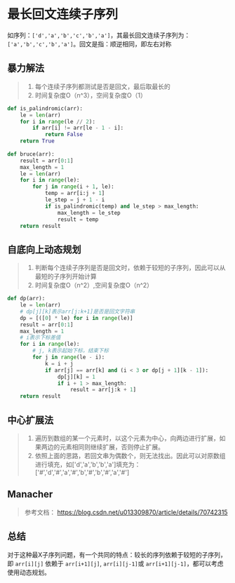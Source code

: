 # 最长回文连续子序列
如序列：`['d','a','b','c','b','a']`，其最长回文连续子序列为： `['a','b','c','b','a']`。回文是指：顺逆相同，即左右对称

## 暴力解法
>1. 每个连续子序列都测试是否是回文，最后取最长的
>2. 时间复杂度O（n^3），空间复杂度O（1）
    
```python
def is_palindromic(arr):
    le = len(arr)
    for i in range(le // 2):
        if arr[i] != arr[le - 1 - i]:
            return False
    return True
    
def bruce(arr):
    result = arr[0:1]
    max_length = 1
    le = len(arr)
    for i in range(le):
        for j in range(i + 1, le):
            temp = arr[i:j + 1]
            le_step = j + 1 - i
            if is_palindromic(temp) and le_step > max_length:
                max_length = le_step
                result = temp
    return result
```
## 自底向上动态规划
>1. 判断每个连续子序列是否是回文时，依赖于较短的子序列，因此可以从最短的子序列开始计算
>2. 时间复杂度O（n^2）,空间复杂度O（n^2）
```python
def dp(arr):
    le = len(arr)
    # dp[j][k]表示arr[j:k+1]是否是回文字符串
    dp = [([0] * le) for i in range(le)]
    result = arr[0:1]
    max_length = 1
    # i表示下标差值
    for i in range(le):
        # j, k表示起始下标，结束下标
        for j in range(le - i):
            k = i + j
            if arr[j] == arr[k] and (i < 3 or dp[j + 1][k - 1]):
                dp[j][k] = 1
                if i + 1 > max_length:
                    result = arr[j:k + 1]
    return result
```

## 中心扩展法
>1. 遍历到数组的某一个元素时，以这个元素为中心，向两边进行扩展，如果两边的元素相同则继续扩展，否则停止扩展。
>2. 依照上面的思路，若回文串为偶数个，则无法找出。因此可以对原数组进行填充，如['d','a','b','b','a']填充为：['#','d','#','a','#','b','#','b','#','a','#']

## Manacher


> 参考文档： https://blog.csdn.net/u013309870/article/details/70742315


## 总结
对于这种最X子序列问题，有一个共同的特点：较长的序列依赖于较短的子序列，即 `arr[i][j]` 依赖于 `arr[i+1][j]`, `arr[i][j-1]`或 `arr[i+1][j-1]`，都可以考虑使用动态规划。